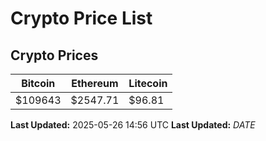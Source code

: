 # Crypto Price List

## Crypto Prices
| Bitcoin | Ethereum | Litecoin |
| ------- | -------- | -------- |
| $109643 | $2547.71 | $96.81 |
**Last Updated:** 2025-05-26 14:56 UTC
**Last Updated:** $DATE$
